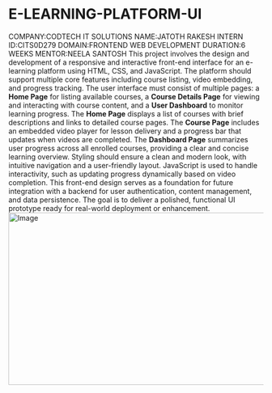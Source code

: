 # E-LEARNING-PLATFORM-UI
COMPANY:CODTECH IT SOLUTIONS
NAME:JATOTH RAKESH
INTERN ID:CITS0D279
DOMAIN:FRONTEND WEB DEVELOPMENT
DURATION:6 WEEKS
MENTOR:NEELA SANTOSH
This project involves the design and development of a responsive and interactive front-end interface for an e-learning platform using HTML, CSS, and JavaScript. The platform should support multiple core features including course listing, video embedding, and progress tracking. The user interface must consist of multiple pages: a **Home Page** for listing available courses, a **Course Details Page** for viewing and interacting with course content, and a **User Dashboard** to monitor learning progress.
The **Home Page** displays a list of courses with brief descriptions and links to detailed course pages. The **Course Page** includes an embedded video player for lesson delivery and a progress bar that updates when videos are completed. The **Dashboard Page** summarizes user progress across all enrolled courses, providing a clear and concise learning overview.
Styling should ensure a clean and modern look, with intuitive navigation and a user-friendly layout. JavaScript is used to handle interactivity, such as updating progress dynamically based on video completion. This front-end design serves as a foundation for future integration with a backend for user authentication, content management, and data persistence. The goal is to deliver a polished, functional UI prototype ready for real-world deployment or enhancement.
<img width="954" height="341" alt="Image" src="https://github.com/user-attachments/assets/376796d5-21dd-4a37-98a7-2d3a6348b3b8" />
